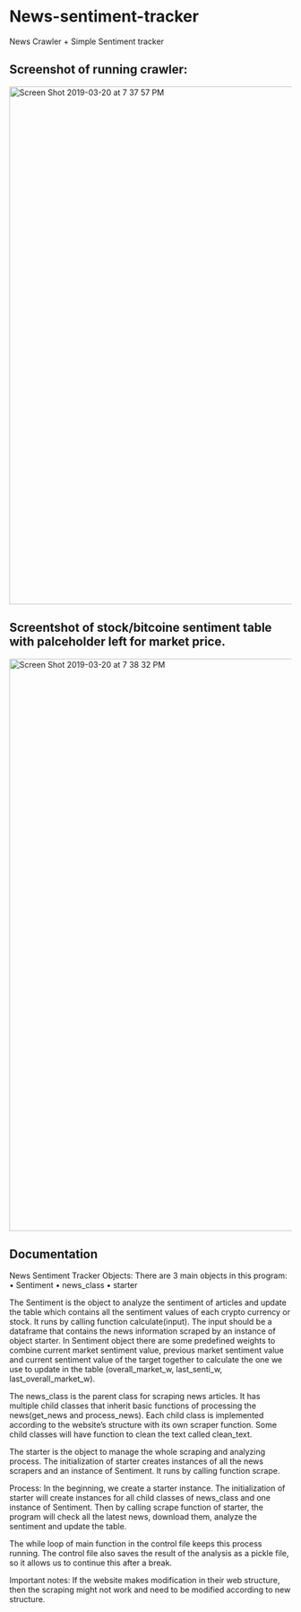 # News-sentiment-tracker
News Crawler + Simple Sentiment tracker

## Screenshot of running crawler:
<img width="923" alt="Screen Shot 2019-03-20 at 7 37 57 PM" src="https://user-images.githubusercontent.com/32749721/54728058-6cb4e100-4b49-11e9-8637-152f79878214.png">

## Screentshot of stock/bitcoine sentiment table with palceholder left for market price.
<img width="1020" alt="Screen Shot 2019-03-20 at 7 38 32 PM" src="https://user-images.githubusercontent.com/32749721/54728125-ee0c7380-4b49-11e9-9b0f-bf8adc418853.png">

## Documentation
News Sentiment Tracker
Objects:
There are 3 main objects in this program:
•	Sentiment
•	news_class
•	starter

The Sentiment is the object to analyze the sentiment of articles and update the table which contains all the sentiment values of each crypto currency or stock. It runs by calling function calculate(input). The input should be a dataframe that contains the news information scraped by an instance of object starter. In Sentiment object there are some predefined weights to combine current market sentiment value, previous market sentiment value and current sentiment value of the target together to calculate the one we use to update in the table (overall_market_w, last_senti_w, last_overall_market_w).


The news_class is the parent class for scraping news articles. It has multiple child classes that inherit basic functions of processing the news(get_news and process_news). Each child class is implemented according to the website’s structure with its own scraper function. Some child classes will have function to clean the text called clean_text.

The starter is the object to manage the whole scraping and analyzing process. The initialization of starter creates instances of all the news scrapers and an instance of Sentiment. It runs by calling function scrape.

Process:
In the beginning, we create a starter instance. The initialization of starter will create instances for all child classes of news_class and one instance of Sentiment. Then by calling scrape function of starter, the program will check all the latest news, download them, analyze the sentiment and update the table. 

The while loop of main function in the control file keeps this process running. The control file also saves the result of the analysis as a pickle file, so it allows us to continue this after a break.

Important notes:
If the website makes modification in their web structure, then the scraping might not work and need to be modified according to new structure.

